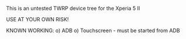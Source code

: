 This is an untested TWRP device tree for the Xperia 5 II

USE AT YOUR OWN RISK!


KNOWN WORKING:
  o)  ADB
  o)  Touchscreen - must be started from ADB
